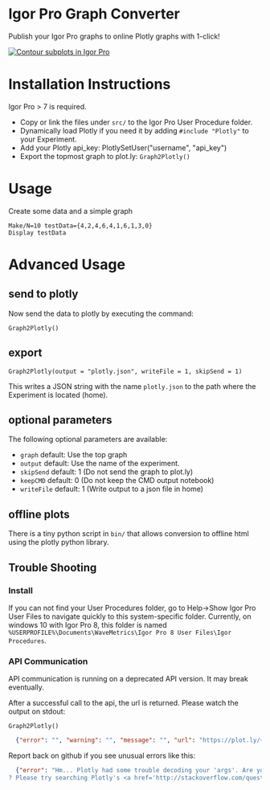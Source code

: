Igor Pro Graph Converter
========================

Publish your Igor Pro graphs to online Plotly graphs with 1-click!

[![Contour subplots in Igor Pro](http://i.imgur.com/9QKmUQb.png)](https://plot.ly/~test-runner/10)

# Installation Instructions

Igor Pro > 7 is required.

- Copy or link the files under `src/` to the Igor Pro User Procedure folder.
- Dynamically load Plotly if you need it by adding `#include "Plotly"` to your Experiment.
- Add your Plotly api_key: PlotlySetUser("username", "api_key")
- Export the topmost graph to plot.ly: `Graph2Plotly()`

# Usage

Create some data and a simple graph

```igorpro
Make/N=10 testData={4,2,4,6,4,1,6,1,3,0}
Display testData
```

# Advanced Usage

## send to plotly

Now send the data to plotly by executing the 
command:

```igorpro
Graph2Plotly()
```

## export

```igorpro
Graph2Plotly(output = "plotly.json", writeFile = 1, skipSend = 1)
```

This writes a JSON string with the name `plotly.json` to the path where 
the Experiment is located (home).

## optional parameters

The following optional parameters are available:


* `graph`         default: Use the top graph
* `output`        default: Use the name of the experiment.
* `skipSend`      default: 1 (Do not send the graph to plot.ly)
* `keepCMD`       default: 0 (Do not keep the CMD output notebook)
* `writeFile`     default: 1 (Write output to a json file in home)

## offline plots

There is a tiny python script in `bin/` that allows conversion to offline html using
the plotly python library.

## Trouble Shooting

### Install

If you can not find your User Procedures folder, go to Help->Show Igor Pro User Files to navigate
quickly to this system-specific folder. Currently, on windows 10 with Igor Pro 8, this folder is named
`%USERPROFILE%\Documents\WaveMetrics\Igor Pro 8 User Files\Igor Procedures`.

### API Communication

API communication is running on a deprecated API version. It may break eventually.

After a successful call to the api, the url is returned. Please watch the output on stdout:

```igorpro
Graph2Plotly()
```
```json
  {"error": "", "warning": "", "message": "", "url": "https://plot.ly/~username/0", "filename": "Untitled"}
```

Report back on github if you see unusual errors like this:

```json
  {"error": "Hm... Plotly had some trouble decoding your 'args'. Are you sure your data or styling object is in the right format? Check out the examples at https://plot.ly/api for guidance.\n\nNeed help
? Please try searching Plotly's <a href='http://stackoverflow.com/questions/tagged/plotly'>Stack Overflow channel</a>.", "warning": "", "message": "", "url": "", "filename": ""}
```

